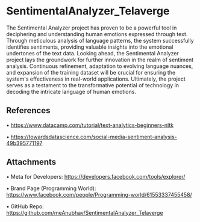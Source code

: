 # SentimentalAnalyzer_Telaverge

The Sentimental Analyzer project has proven to be a powerful tool in deciphering and understanding human emotions expressed through text. Through meticulous analysis of language patterns, the system successfully identifies sentiments, providing valuable insights into the emotional undertones of the text data.
Looking ahead, the Sentimental Analyzer project lays the groundwork for further innovation in the realm of sentiment analysis. Continuous refinement, adaptation to evolving language nuances, and expansion of the training dataset will be crucial for ensuring the system's effectiveness in real-world applications. Ultimately, the project serves as a testament to the transformative potential of technology in decoding the intricate language of human emotions.

## References

•	https://www.datacamp.com/tutorial/text-analytics-beginners-nltk

•	https://towardsdatascience.com/social-media-sentiment-analysis-49b395771197

## Attachments

•	Meta for Developers: https://developers.facebook.com/tools/explorer/

•	Brand Page (Programming World): https://www.facebook.com/people/Programming-world/61553337455458/

•	GitHub Repo: https://github.com/meAnubhav/SentimentalAnalyzer_Telaverge
